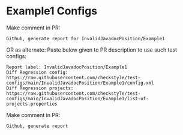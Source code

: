# Example1 Configs
Make comment in PR:
```
Github, generate report for InvalidJavadocPosition/Example1
```
OR as alternate:
Paste below given to PR description to use such test configs:
```
Report label: InvalidJavadocPosition/Example1
Diff Regression config: https://raw.githubusercontent.com/checkstyle/test-configs/main/InvalidJavadocPosition/Example1/config.xml
Diff Regression projects: https://raw.githubusercontent.com/checkstyle/test-configs/main/InvalidJavadocPosition/Example1/list-of-projects.properties
```
Make comment in PR:
```
Github, generate report
```
